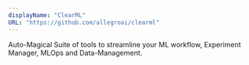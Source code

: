 ```yaml
---
displayName: "ClearML"
URL: "https://github.com/allegroai/clearml"
---
```


Auto-Magical Suite of tools to streamline your ML workflow, Experiment Manager, MLOps and Data-Management.